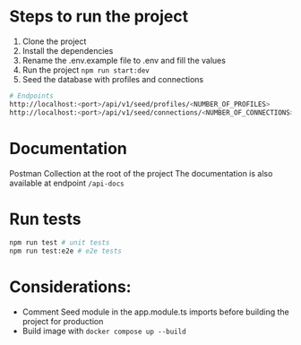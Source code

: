 # Steps to run the project

1. Clone the project
2. Install the dependencies
3. Rename the .env.example file to .env and fill the values
4. Run the project `npm run start:dev`
5. Seed the database with profiles and connections

```bash
# Endpoints
http://localhost:<port>/api/v1/seed/profiles/<NUMBER_OF_PROFILES>
http://localhost:<port>/api/v1/seed/connections/<NUMBER_OF_CONNECTIONS>
```

# Documentation

Postman Collection at the root of the project
The documentation is also available at endpoint `/api-docs`

# Run tests

```bash
npm run test # unit tests
npm run test:e2e # e2e tests
```

# Considerations:

- Comment Seed module in the app.module.ts imports before building the project for production
- Build image with `docker compose up --build`
